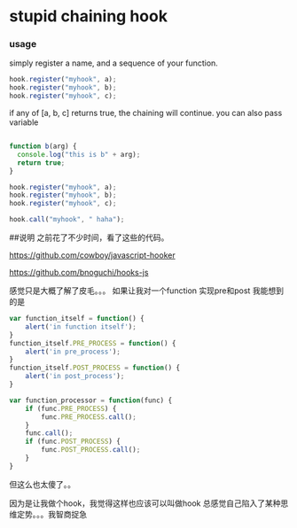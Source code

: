 # stupid chaining hook

### usage

simply register a name, and a sequence of your function.

```js
hook.register("myhook", a);
hook.register("myhook", b);
hook.register("myhook", c);
```

if any of [a, b, c] returns true, the chaining will continue.
you can also pass variable

```js

function b(arg) {
  console.log("this is b" + arg);  
  return true;
}

hook.register("myhook", a);
hook.register("myhook", b);
hook.register("myhook", c);

hook.call("myhook", " haha");
```

##说明
之前花了不少时间，看了这些的代码。

https://github.com/cowboy/javascript-hooker

https://github.com/bnoguchi/hooks-js

感觉只是大概了解了皮毛。。。
如果让我对一个function 实现pre和post
我能想到的是
```js
var function_itself = function() {
    alert('in function itself');
}
function_itself.PRE_PROCESS = function() {
    alert('in pre_process');
}
function_itself.POST_PROCESS = function() {
    alert('in post_process');
}

var function_processor = function(func) {
    if (func.PRE_PROCESS) {
        func.PRE_PROCESS.call();
    }
    func.call();
    if (func.POST_PROCESS) {
        func.POST_PROCESS.call();
    }        
}

```
但这么也太傻了。。

因为是让我做个hook，我觉得这样也应该可以叫做hook
总感觉自己陷入了某种思维定势。。。我智商捉急